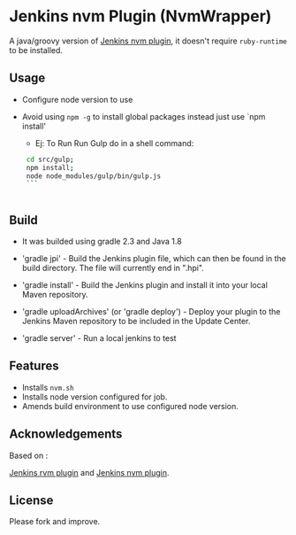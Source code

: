 # Jenkins nvm Plugin (NvmWrapper)

A java/groovy version of [Jenkins nvm plugin](https://github.com/codevise/jenkins-nvm-plugin), it
doesn't require `ruby-runtime` to be installed.

## Usage
- Configure node version to use
- Avoid using `npm -g` to install global packages instead just use `npm install'
    * Ej: To Run Run Gulp do in a shell command:
     
    
     ```bash
      cd src/gulp;
      npm install;
      node node_modules/gulp/bin/gulp.js
      ```
                                                                           
## Build
- It was builded using gradle 2.3 and Java 1.8

- 'gradle jpi' - Build the Jenkins plugin file, which can then be
  found in the build directory. The file will currently end in ".hpi".
- 'gradle install' - Build the Jenkins plugin and install it into your
  local Maven repository.
- 'gradle uploadArchives' (or 'gradle deploy') - Deploy your plugin to
  the Jenkins Maven repository to be included in the Update Center.
- 'gradle server' - Run a local jenkins to test

## Features

- Installs `nvm.sh`
- Installs node version configured for job.
- Amends build environment to use configured node version.

## Acknowledgements

Based on :

[Jenkins rvm plugin](https://github.com/jenkinsci/rvm-plugin) and
[Jenkins nvm plugin](https://github.com/codevise/jenkins-nvm-plugin).

## License

Please fork and improve.
